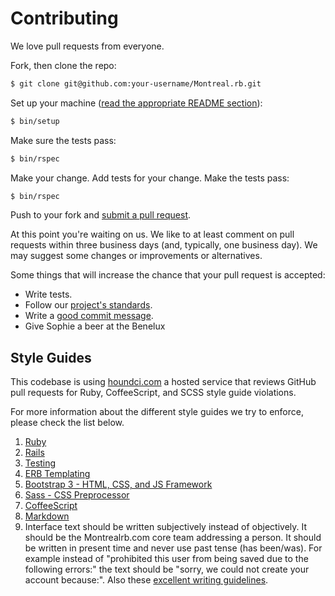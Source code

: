 # Contributing

We love pull requests from everyone.

Fork, then clone the repo:

```bash
$ git clone git@github.com:your-username/Montreal.rb.git
```

Set up your machine ([read the appropriate README section](README.md#development-setup)):

```bash
$ bin/setup
```

Make sure the tests pass:

```bash
$ bin/rspec
```

Make your change. Add tests for your change. Make the tests pass:

```bash
$ bin/rspec
```

Push to your fork and [submit a pull request][pr].

At this point you're waiting on us. We like to at least comment on pull requests
within three business days (and, typically, one business day). We may suggest
some changes or improvements or alternatives.

Some things that will increase the chance that your pull request is accepted:

* Write tests.
* Follow our [project's standards](#style-guides).
* Write a [good commit message][commit].
* Give Sophie a beer at the Benelux

## Style Guides

This codebase is using [houndci.com](https://houndci.com) a hosted service that
reviews GitHub pull requests for Ruby, CoffeeScript, and SCSS style guide violations.

For more information about the different style guides we try to enforce, please
check the list below.

1.  [Ruby](https://github.com/bbatsov/ruby-style-guide)
1.  [Rails](https://github.com/bbatsov/rails-style-guide)
1.  [Testing](https://github.com/thoughtbot/guides/tree/master/style/testing)
1.  [ERB Templating](http://www.stuartellis.eu/articles/erb/)
1.  [Bootstrap 3 - HTML, CSS, and JS Framework](http://getbootstrap.com/)
1.  [Sass - CSS Preprocessor](http://sass-lang.com/)
1.  [CoffeeScript](https://github.com/thoughtbot/guides/tree/master/style/coffeescript)
1.  [Markdown](http://www.cirosantilli.com/markdown-style-guide/)
1.  Interface text should be written subjectively instead of objectively. It should be the Montrealrb.com core team addressing a person. It should be written in present time and never use past tense (has been/was). For example instead of "prohibited this user from being saved due to the following errors:" the text should be "sorry, we could not create your account because:". Also these [excellent writing guidelines](https://github.com/NARKOZ/guides#writing).

[commit]: http://tbaggery.com/2008/04/19/a-note-about-git-commit-messages.html
[pr]: https://github.com/montrealrb/Montreal.rb/compare/
